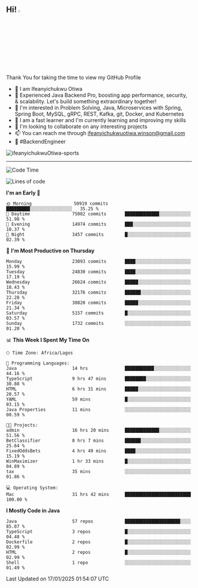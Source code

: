 <!-- BLOG-POST-LIST:START --><!-- BLOG-POST-LIST:END -->

## Hi! <img src="https://media.giphy.com/media/hvRJCLFzcasrR4ia7z/giphy.gif" width="4%"> 

Thank You for taking the time to view my GitHub Profile

- 👋 I am Ifeanyichukwu Otiwa
- 🚀 Experienced Java Backend Pro, boosting app performance, security, & scalability. Let's build something extraordinary together!
- 👀 I'm interested in Problem Solving, Java, Microservices with Spring, Spring Boot, MySQL, gRPC, REST, Kafka, git, Docker, and Kubernetes
- 🌱 I am a fast learner and I'm currently learning and improving my skills
- 💞️ I'm looking to collaborate on any interesting projects
- 📫 You can reach me through ifeanyichukwuotiwa.winson@gmail.com
- 🚀 #BackendEngineer

<p align="left" marginTop="10px"> <img src="https://komarev.com/ghpvc/?username=ifeanyichukwuOtiwa-sports&label=Profile%20views&color=0e75b6&style=for-the-badge" alt="ifeanyichukwuOtiwa-sports" /> </p>

***

<!--START_SECTION:waka-->
![Code Time](http://img.shields.io/badge/Code%20Time-3%2C335%20hrs%2015%20mins-blue)

![Lines of code](https://img.shields.io/badge/From%20Hello%20World%20I%27ve%20Written-36.5%20million%20lines%20of%20code-blue)

**I'm an Early 🐤** 

```text
🌞 Morning                50919 commits       █████████░░░░░░░░░░░░░░░░   35.25 % 
🌆 Daytime                75082 commits       █████████████░░░░░░░░░░░░   51.98 % 
🌃 Evening                14974 commits       ███░░░░░░░░░░░░░░░░░░░░░░   10.37 % 
🌙 Night                  3457 commits        █░░░░░░░░░░░░░░░░░░░░░░░░   02.39 % 
```
📅 **I'm Most Productive on Thursday** 

```text
Monday                   23093 commits       ████░░░░░░░░░░░░░░░░░░░░░   15.99 % 
Tuesday                  24830 commits       ████░░░░░░░░░░░░░░░░░░░░░   17.19 % 
Wednesday                26624 commits       █████░░░░░░░░░░░░░░░░░░░░   18.43 % 
Thursday                 32176 commits       ██████░░░░░░░░░░░░░░░░░░░   22.28 % 
Friday                   30820 commits       █████░░░░░░░░░░░░░░░░░░░░   21.34 % 
Saturday                 5157 commits        █░░░░░░░░░░░░░░░░░░░░░░░░   03.57 % 
Sunday                   1732 commits        ░░░░░░░░░░░░░░░░░░░░░░░░░   01.20 % 
```


📊 **This Week I Spent My Time On** 

```text
🕑︎ Time Zone: Africa/Lagos

💬 Programming Languages: 
Java                     14 hrs              ███████████░░░░░░░░░░░░░░   44.16 % 
TypeScript               9 hrs 47 mins       ████████░░░░░░░░░░░░░░░░░   30.88 % 
HTML                     6 hrs 31 mins       █████░░░░░░░░░░░░░░░░░░░░   20.57 % 
YAML                     59 mins             █░░░░░░░░░░░░░░░░░░░░░░░░   03.15 % 
Java Properties          11 mins             ░░░░░░░░░░░░░░░░░░░░░░░░░   00.59 % 

🐱‍💻 Projects: 
admin                    16 hrs 20 mins      █████████████░░░░░░░░░░░░   51.56 % 
BetClassifier            8 hrs 7 mins        ██████░░░░░░░░░░░░░░░░░░░   25.64 % 
FixedOddsBets            4 hrs 49 mins       ████░░░░░░░░░░░░░░░░░░░░░   15.19 % 
WinMaximizer             1 hr 33 mins        █░░░░░░░░░░░░░░░░░░░░░░░░   04.89 % 
tax                      35 mins             ░░░░░░░░░░░░░░░░░░░░░░░░░   01.86 % 

💻 Operating System: 
Mac                      31 hrs 42 mins      █████████████████████████   100.00 % 
```

**I Mostly Code in Java** 

```text
Java                     57 repos            █████████████████████░░░░   85.07 % 
TypeScript               3 repos             █░░░░░░░░░░░░░░░░░░░░░░░░   04.48 % 
Dockerfile               2 repos             █░░░░░░░░░░░░░░░░░░░░░░░░   02.99 % 
HTML                     2 repos             █░░░░░░░░░░░░░░░░░░░░░░░░   02.99 % 
Shell                    1 repo              ░░░░░░░░░░░░░░░░░░░░░░░░░   01.49 % 
```




 Last Updated on 17/01/2025 01:54:07 UTC
<!--END_SECTION:waka-->

<!--
<p align="center">
![trophy](https://github-profile-trophy.vercel.app/?username=ifeanyichukwuOtiwa-sports&theme=onedark) (https://github.com/ryo-ma/github-profile-trophy)
</p>
-->

<!---
ifeanyi-otiwa/ifeanyi-otiwa is a ✨ special ✨ repository because its `README.md` (this file) appears on your GitHub profile.
You can click the Preview link to take a look at your changes.
--->
